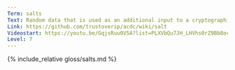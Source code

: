```yaml
---
Term: salts
Text: Random data that is used as an additional input to a cryptographic one-way function
Link: https://github.com/trustoverip/acdc/wiki/salt
Videostart: https://youtu.be/GqjsRuu0V5A?list=PLXVbQu7JH_LHVhs0rZ9Bb8ocyKlPljkaG&t=06m50s
Level: 7
---
```


{% include_relative gloss/salts.md %}
